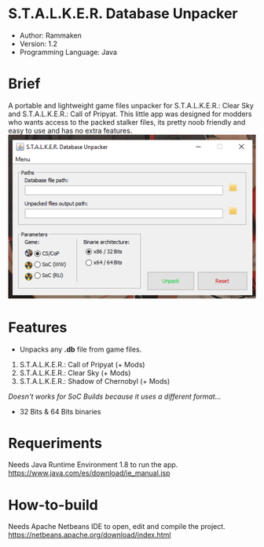 # S.T.A.L.K.E.R. Database Unpacker
+ Author: Rammaken
+ Version: 1.2
+ Programming Language: Java

# Brief
A portable and lightweight game files unpacker for S.T.A.L.K.E.R.: Clear Sky and S.T.A.L.K.E.R.: Call of Pripyat.
This little app was designed for modders who wants access to the packed stalker files, its pretty noob friendly and easy to use and has no extra features.
![Preview](preview.png)

# Features
+ Unpacks any **.db** file from game files.
1. S.T.A.L.K.E.R.: Call of Pripyat (+ Mods)
2. S.T.A.L.K.E.R.: Clear Sky (+ Mods)
3. S.T.A.L.K.E.R.: Shadow of Chernobyl (+ Mods)

*Doesn't works for SoC Builds because it uses a different format...*

+ 32 Bits & 64 Bits binaries

# Requeriments
Needs Java Runtime Environment 1.8 to run the app.
https://www.java.com/es/download/ie_manual.jsp

# How-to-build
Needs Apache Netbeans IDE to open, edit and compile the project.
https://netbeans.apache.org/download/index.html
